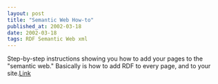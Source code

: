 ```yaml
---
layout: post
title: "Semantic Web How-to"
published_at: 2002-03-18
date: 2002-03-18
tags: RDF Semantic Web xml
---
```


Step-by-step instructions showing you how to add your pages to the "semantic web." Basically is how to add RDF to every page, and to your site.[Link](http://logicerror.com/signYourPage)  